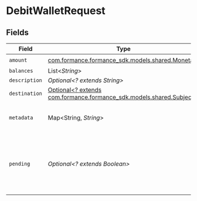 # DebitWalletRequest


## Fields

| Field                                                                                                 | Type                                                                                                  | Required                                                                                              | Description                                                                                           |
| ----------------------------------------------------------------------------------------------------- | ----------------------------------------------------------------------------------------------------- | ----------------------------------------------------------------------------------------------------- | ----------------------------------------------------------------------------------------------------- |
| `amount`                                                                                              | [com.formance.formance_sdk.models.shared.Monetary](../../models/shared/Monetary.md)                   | :heavy_check_mark:                                                                                    | N/A                                                                                                   |
| `balances`                                                                                            | List<*String*>                                                                                        | :heavy_minus_sign:                                                                                    | N/A                                                                                                   |
| `description`                                                                                         | *Optional<? extends String>*                                                                          | :heavy_minus_sign:                                                                                    | N/A                                                                                                   |
| `destination`                                                                                         | [Optional<? extends com.formance.formance_sdk.models.shared.Subject>](../../models/shared/Subject.md) | :heavy_minus_sign:                                                                                    | N/A                                                                                                   |
| `metadata`                                                                                            | Map<String, *String*>                                                                                 | :heavy_check_mark:                                                                                    | Metadata associated with the wallet.                                                                  |
| `pending`                                                                                             | *Optional<? extends Boolean>*                                                                         | :heavy_minus_sign:                                                                                    | Set to true to create a pending hold. If false, the wallet will be debited immediately.               |